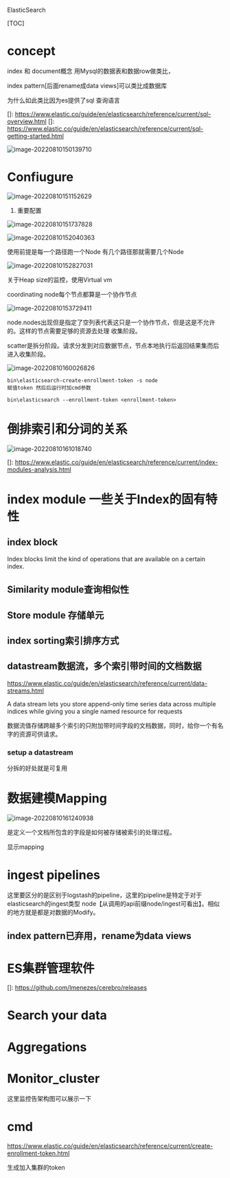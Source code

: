 ElasticSearch

[TOC]



# concept

index  和 document概念   用Mysql的数据表和数据row做类比，

index pattern[后面rename成data views]可以类比成数据库 

为什么如此类比因为es提供了sql 查询语言

[]: https://www.elastic.co/guide/en/elasticsearch/reference/current/sql-overview.html
[]: https://www.elastic.co/guide/en/elasticsearch/reference/current/sql-getting-started.html



[倒排索引分词]: https://blog.csdn.net/jiaojiao521765146514/article/details/83750548?spm=1001.2101.3001.6650.5&amp;utm_medium=distribute.pc_relevant.none-task-blog-2%7Edefault%7EBlogCommendFromBaidu%7ERate-5-83750548-blog-107901095.pc_relevant_default&amp;depth_1-utm_source=distribute.pc_relevant.none-task-blog-2%7Edefault%7EBlogCommendFromBaidu%7ERate-5-83750548-blog-107901095.pc_relevant_default&amp;utm_relevant_index=8	"先分词再倒排索引"

![image-20220810150139710](C:\Users\Administrator\AppData\Roaming\Typora\typora-user-images\image-20220810150139710.png)

# Confiugure

![image-20220810151152629](C:\Users\Administrator\Downloads\ElasticSearch.assets\image-20220810151152629.png)

[通过命令行ES_PATH_CONF修改默认配置路径]: https://www.elastic.co/guide/en/elasticsearch/reference/current/settings.html

1. 重要配置

   

[数据和日志路径]: https://www.elastic.co/guide/en/elasticsearch/reference/current/important-settings.html#path-settings	"默认设置为home/data homr.logs"

![image-20220810151737828](C:\Users\Administrator\Downloads\ElasticSearch.assets\image-20220810151737828.png)



[node的数据闪布在每一个path]: https://www.elastic.co/guide/en/elasticsearch/reference/current/important-settings.html#_multiple_data_paths	"shard的概念"

  ![image-20220810152040363](C:\Users\Administrator\Downloads\ElasticSearch.assets\image-20220810152040363.png)

使用前提是每一个路径跑一个Node  有几个路径那就需要几个Node

[高可用情况下需要设置的network host]: https://www.elastic.co/guide/en/elasticsearch/reference/current/important-settings.html#network.host	"只有一个server是不需要配置这个的默认配置为127.0.0.1"
[设置jvm heap size]: https://www.elastic.co/guide/en/elasticsearch/reference/current/advanced-configuration.html#set-jvm-heap-size	"大小值保持一致"

![image-20220810152827031](C:\Users\Administrator\Downloads\ElasticSearch.assets\image-20220810152827031.png)

关于Heap size的监控，使用Virtual vm

[节点类型]: https://www.elastic.co/guide/en/elasticsearch/reference/current/modules-node.html

coordinating node每个节点都算是一个协作节点

![image-20220810153729411](C:\Users\Administrator\Downloads\ElasticSearch.assets\image-20220810153729411.png)

node.nodes出现但是指定了空列表代表这只是一个协作节点，但是这是不允许的。这样的节点需要足够的资源去处理  收集阶段。

scatter是拆分阶段。请求分发到对应数据节点，节点本地执行后返回结果集而后进入收集阶段。

[添加节点进集群]: https://www.elastic.co/guide/en/elasticsearch/reference/current/starting-elasticsearch.html#_enroll_nodes_in_an_existing_cluster_4	"配置transport.port，取消注释"

![image-20220810160026826](C:\Users\Administrator\Downloads\ElasticSearch.assets\image-20220810160026826.png)

```
bin\elasticsearch-create-enrollment-token -s node
赋值token 然后后运行时加cmd参数
```

```
bin\elasticsearch --enrollment-token <enrollment-token>
```

# 倒排索引和分词的关系

![image-20220810161018740](C:\Users\Administrator\Downloads\ElasticSearch.assets\image-20220810161018740.png)

[^]: 文本分词是为了添加倒排索引，倒排索引是为了查询文档

[]: https://www.elastic.co/guide/en/elasticsearch/reference/current/index-modules-analysis.html

# index module 一些关于Index的固有特性





## index block

Index blocks limit the kind of operations that are available on a certain index. 

[^对于index可执行操作的限制]: https://www.elastic.co/guide/en/elasticsearch/reference/current/index-modules-blocks.html#index-modules-blocks

## Similarity module查询相似性

[^文档查询匹配度分值如何被计算]: https://www.elastic.co/guide/en/elasticsearch/reference/current/index-modules-similarity.html

## Store module 存储单元

[^控制Index数据的存储和获得]: https://www.elastic.co/guide/en/elasticsearch/reference/current/index-modules-store.html

## index sorting索引排序方式

[^查询到的索引结果排序方式]: https://www.elastic.co/guide/en/elasticsearch/reference/current/index-modules-index-sorting.html

## datastream数据流，多个索引带时间的文档数据

https://www.elastic.co/guide/en/elasticsearch/reference/current/data-streams.html

A data stream lets you store append-only time series data across multiple indices while giving you a single named resource for requests

数据流值存储跨越多个索引的只附加带时间字段的文档数据，同时，给你一个有名字的资源可供请求。

### setup a datastream

[^对于component index template解释]: https://www.elastic.co/guide/en/elasticsearch/reference/current/set-up-a-data-stream.html#create-data-stream

[对于component template解释]: https://www.elastic.co/guide/en/elasticsearch/reference/current/set-up-a-data-stream.html#create-data-stream	"其实就是Index template分拆开的其中一个属性，组合起来可以构成一个完整的Index template"

分拆的好处就是可复用

# 数据建模Mapping

![image-20220810161240938](C:\Users\Administrator\Downloads\ElasticSearch.assets\image-20220810161240938.png)

是定义一个文档所包含的字段是如何被存储被索引的处理过程。

显示mapping

[更新Index字段，查询指定字段api]: https://www.elastic.co/guide/en/elasticsearch/reference/current/explicit-mapping.html
[映射参数copy to ,dynamic,enabled字段]: https://www.elastic.co/guide/en/elasticsearch/reference/current/mapping-params.html	"enabled是代表展示与否，dynamic代表后续mapping是否可变化"

# ingest pipelines

[在数据被载入index/datastream前进行数据的Modify]: https://www.elastic.co/guide/en/elasticsearch/reference/current/ingest.html	"processors去做单个的处理数据任务"

这里要区分的是区别于logstash的pipeline，这里的pipeline是特定于对于elasticsearch的ingest类型 node【从调用的api前缀node/ingest可看出】。相似的地方就是都是对数据的Modify。





## index pattern已弃用，rename为data views

# ES集群管理软件

[]: https://github.com/lmenezes/cerebro/releases

# Search your data

[查询是对于es数据的request]: https://www.elastic.co/guide/en/elasticsearch/reference/current/search-your-data.html	"解释了request的定义，也表明datastream和Indices是同一级别，ds是不同index的doc集合，indices是同一Index的doc集合"

# Aggregations

[聚合分析]: https://www.elastic.co/guide/en/elasticsearch/reference/current/search-aggregations.html	"适用场景，商品筛选机制条件的产生"

# Monitor_cluster

[使用metricbeat收集]: https://www.elastic.co/guide/en/elasticsearch/reference/current/configuring-metricbeat.html	"legacy collection method已经过时"

这里监控告架构图可以展示一下

# cmd

https://www.elastic.co/guide/en/elasticsearch/reference/current/create-enrollment-token.html

生成加入集群的token

